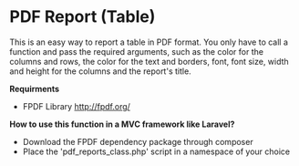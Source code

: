 PDF Report (Table)
=============================

This is an easy way to report a table in PDF format.
You only have to call a function and pass the required arguments, such as the color for the columns and rows, the color for the text and borders, font, font size, width and height for the columns and the report's title.



**Requirments**

* FPDF Library http://fpdf.org/


**How to use this function in a MVC framework like Laravel?**

* Download the FPDF dependency package through composer
* Place the 'pdf_reports_class.php' script in a namespace of your choice

